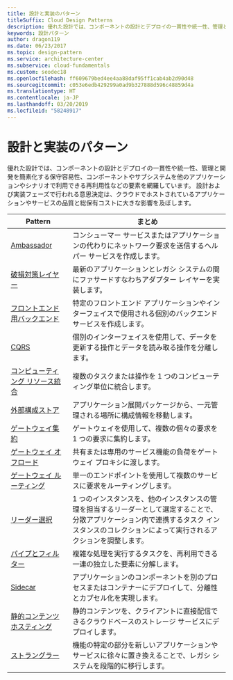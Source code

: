 ```yaml
---
title: 設計と実装のパターン
titleSuffix: Cloud Design Patterns
description: 優れた設計では、コンポーネントの設計とデプロイの一貫性や統一性、管理と開発を簡素化する保守容易性、コンポーネントやサブシステムを他のアプリケーションやシナリオで利用できる再利用性などの要素を網羅しています。 設計および実装フェーズで行われる意思決定は、クラウドでホストされているアプリケーションやサービスの品質と総保有コストに大きな影響を及ぼします。
keywords: 設計パターン
author: dragon119
ms.date: 06/23/2017
ms.topic: design-pattern
ms.service: architecture-center
ms.subservice: cloud-fundamentals
ms.custom: seodec18
ms.openlocfilehash: ff609679bed4ee4aa88daf95ff1cab4ab2d90d48
ms.sourcegitcommit: c053e6edb429299a0ad9b327888d596c48859d4a
ms.translationtype: HT
ms.contentlocale: ja-JP
ms.lasthandoff: 03/20/2019
ms.locfileid: "58248917"
---
```

# <a name="design-and-implementation-patterns"></a>設計と実装のパターン

優れた設計では、コンポーネントの設計とデプロイの一貫性や統一性、管理と開発を簡素化する保守容易性、コンポーネントやサブシステムを他のアプリケーションやシナリオで利用できる再利用性などの要素を網羅しています。 設計および実装フェーズで行われる意思決定は、クラウドでホストされているアプリケーションやサービスの品質と総保有コストに大きな影響を及ぼします。

|                                Pattern                                 |                                                                                                      まとめ                                                                                                       |
|------------------------------------------------------------------------|--------------------------------------------------------------------------------------------------------------------------------------------------------------------------------------------------------------------|
|                     [Ambassador](../ambassador.md)                     |                                                         コンシューマー サービスまたはアプリケーションの代わりにネットワーク要求を送信するヘルパー サービスを作成します。                                                          |
|          [破損対策レイヤー](../anti-corruption-layer.md)          |                                                               最新のアプリケーションとレガシ システムの間にファサードすなわちアダプター レイヤーを実装します。                                                                |
|         [フロントエンド用バックエンド](../backends-for-frontends.md)         |                                                          特定のフロントエンド アプリケーションやインターフェイスで使用される個別のバックエンド サービスを作成します。                                                          |
|                           [CQRS](../cqrs.md)                           |                                                         個別のインターフェイスを使用して、データを更新する操作とデータを読み取る操作を分離します。                                                         |
| [コンピューティング リソース統合](../compute-resource-consolidation.md) |                                                                     複数のタスクまたは操作を 1 つのコンピューティング単位に統合します。                                                                      |
|   [外部構成ストア](../external-configuration-store.md)   |                                                        アプリケーション展開パッケージから、一元管理される場所に構成情報を移動します。                                                         |
|            [ゲートウェイ集約](../gateway-aggregation.md)            |                                                                   ゲートウェイを使用して、複数の個々の要求を 1 つの要求に集約します。                                                                   |
|             [ゲートウェイ オフロード](../gateway-offloading.md)             |                                                                      共有または専用のサービス機能の負荷をゲートウェイ プロキシに渡します。                                                                       |
|                [ゲートウェイ ルーティング](../gateway-routing.md)                |                                                                            単一のエンドポイントを使用して複数のサービスに要求をルーティングします。                                                                            |
|                [リーダー選択](../leader-election.md)                | 1 つのインスタンスを、他のインスタンスの管理を担当するリーダーとして選定することで、分散アプリケーション内で連携するタスク インスタンスのコレクションによって実行されるアクションを調整します。 |
|              [パイプとフィルター](../pipes-and-filters.md)              |                                                     複雑な処理を実行するタスクを、再利用できる一連の独立した要素に分解します。                                                      |
|                        [Sidecar](../sidecar.md)                        |                                                  アプリケーションのコンポーネントを別のプロセスまたはコンテナーにデプロイして、分離性とカプセル化を実現します。                                                  |
|         [静的コンテンツ ホスティング](../static-content-hosting.md)         |                                                        静的コンテンツを、クライアントに直接配信できるクラウドベースのストレージ サービスにデプロイします。                                                        |
|                      [ストラングラー](../strangler.md)                      |                                         機能の特定の部分を新しいアプリケーションやサービスに徐々に置き換えることで、レガシ システムを段階的に移行します。                                          |
